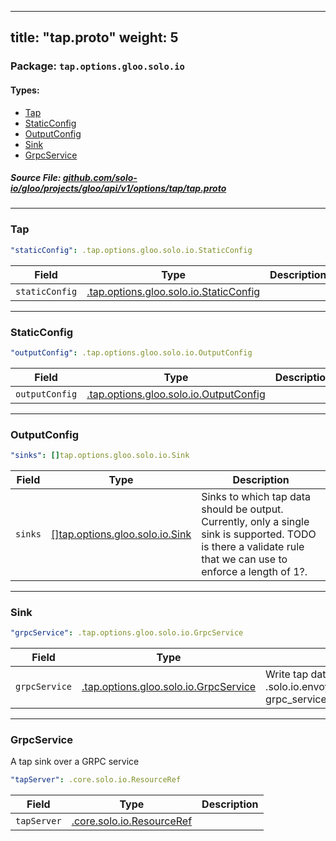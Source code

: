 
---
title: "tap.proto"
weight: 5
---

<!-- Code generated by solo-kit. DO NOT EDIT. -->


### Package: `tap.options.gloo.solo.io` 
#### Types:


- [Tap](#tap)
- [StaticConfig](#staticconfig)
- [OutputConfig](#outputconfig)
- [Sink](#sink)
- [GrpcService](#grpcservice)
  



##### Source File: [github.com/solo-io/gloo/projects/gloo/api/v1/options/tap/tap.proto](https://github.com/solo-io/gloo/blob/main/projects/gloo/api/v1/options/tap/tap.proto)





---
### Tap



```yaml
"staticConfig": .tap.options.gloo.solo.io.StaticConfig

```

| Field | Type | Description |
| ----- | ---- | ----------- | 
| `staticConfig` | [.tap.options.gloo.solo.io.StaticConfig](../tap.proto.sk/#staticconfig) |  |




---
### StaticConfig



```yaml
"outputConfig": .tap.options.gloo.solo.io.OutputConfig

```

| Field | Type | Description |
| ----- | ---- | ----------- | 
| `outputConfig` | [.tap.options.gloo.solo.io.OutputConfig](../tap.proto.sk/#outputconfig) |  |




---
### OutputConfig



```yaml
"sinks": []tap.options.gloo.solo.io.Sink

```

| Field | Type | Description |
| ----- | ---- | ----------- | 
| `sinks` | [[]tap.options.gloo.solo.io.Sink](../tap.proto.sk/#sink) | Sinks to which tap data should be output. Currently, only a single sink is supported. TODO is there a validate rule that we can use to enforce a length of 1?. |




---
### Sink



```yaml
"grpcService": .tap.options.gloo.solo.io.GrpcService

```

| Field | Type | Description |
| ----- | ---- | ----------- | 
| `grpcService` | [.tap.options.gloo.solo.io.GrpcService](../tap.proto.sk/#grpcservice) | Write tap data out to a GRPC service .solo.io.envoy.config.core.v3.GrpcService grpc_service = 1;. |




---
### GrpcService

 
A tap sink over a GRPC service

```yaml
"tapServer": .core.solo.io.ResourceRef

```

| Field | Type | Description |
| ----- | ---- | ----------- | 
| `tapServer` | [.core.solo.io.ResourceRef](../../../../../../../../solo-kit/api/v1/ref.proto.sk/#resourceref) |  |





<!-- Start of HubSpot Embed Code -->
<script type="text/javascript" id="hs-script-loader" async defer src="//js.hs-scripts.com/5130874.js"></script>
<!-- End of HubSpot Embed Code -->
